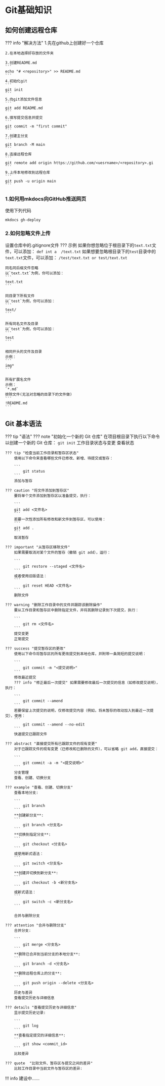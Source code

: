 # Git基础知识

## 如何创建远程仓库
??? info "解决方法"
	1.先在github上创建好一个仓库

	2.在本地选择好存放的文件夹

	3.创建README.md
	```
	echo "# <repository>" >> README.md
	```
	4.初始化git
	```
	git init
	```
	5.向git添加文件信息
	```
	git add README.md
	```
	6.填写提交信息并提交
	```
	git commit -m "first commit"
	```
	7.创建主分支
	```
	git branch -M main
	```
	8.连接远程仓库
	```
	git remote add origin https://github.com/<uesrname>/<repository>.gi
	```
	9.上传本地修改到远程仓库
	```
	git push -u origin main
	```

### 1.如何用mkdocs向GitHub推送网页
使用下列代码

`mkdocs gh-deploy`

### 2.如何忽略文件上传

设置仓库中的.gitignore文件
??? 示例
	如果你想忽略位于根目录下的`text.txt`文件，可以添加：
	```
	def int a 
	/text.txt
	```
	如果想要忽略根目录下的`test`目录中的`text.txt`文件，可以添加：
	```
	/test/text.txt
	or
	test/text.txt
	```
	
	同名同后缀文件忽略
	以`text.txt`为例，你可以添加：
	```
	text.txt
	```
	
	同目录下所有文件
	以`test`为例，你可以添加：
	```
	text/
	```
	
	所有同名文件及目录
	以`test`为例，你可以添加：
	```
	test
	```
	
	相同开头的文件及目录
	示例：
	```
	img*
	```
	
	所有扩展名文件
	示例：
	`*.md`
	排除文件(无法对忽略的目录下的文件做)
	```
	!README.md
	```

## Git 基本语法
??? tip "语法"
	??? note "初始化一个新的 Git 仓库"
		在项目根目录下执行以下命令以创建一个新的 Git 仓库：
		```
			git init
		```
		工作目录状态与变更
		查看状态

	??? tip "检查当前工作目录和暂存区状态" 
		使用以下命令来查看哪些文件已修改、新增、待提交或暂存：

		```
			git status
		```
		添加与暂存

	??? caution "将文件添加到暂存区" 
		要将单个文件添加到暂存区以准备提交，执行：

		```
		git add <文件名>
		```
		若要一次性添加所有修改和新文件到暂存区，可以使用：
		```
		git add .
		```
		取消暂存

	??? important "从暂存区移除文件" 
		如果需要取消对某个文件的暂存（撤销 git add），运行：

		```
			git restore --staged <文件名>
		```
		或者使用旧版语法：
		```
			git reset HEAD <文件名>
		```
		删除文件

	??? warning "删除工作目录中的文件并跟踪该删除操作"
		要从工作目录和暂存区中删除指定文件，并将其删除记录到下次提交，执行：

		```
			git rm <文件名>
		```
		提交变更
		正常提交

	??? success "提交暂存区的更改" 
		使用以下命令将暂存区的所有更改提交到本地仓库，并附带一条简短的提交说明：

		```
			git commit -m "<提交说明>"
		```
		修改最近提交
		??? info "修正最后一次提交" 如果需要修改最后一次提交的信息（如修改提交说明），执行：

		```
			git commit --amend
		```
		若要保留上次提交的说明，仅修改提交内容（例如，将未暂存的改动加入到最近一次提交），使用：
		```
			git commit --amend --no-edit
		```
		快速提交已跟踪文件

	??? abstract "直接提交所有已跟踪文件的现有变更" 
		对于已跟踪文件的现有变更（已修改和已删除的文件），可以省略 git add，直接提交：

		```
			git commit -a -m "<提交说明>"
		```
		分支管理
		查看、创建、切换分支

	??? example "查看、创建、切换分支" 
		查看本地分支:

		```
			git branch
		```
		**创建新分支**:
		```
			git branch <分支名>
		```
		**切换到指定分支**:
		```
			git checkout <分支名>
		```
		或使用新式语法：
		```
			git switch <分支名>
		```
		**创建并切换到新分支**:
		```
			git checkout -b <新分支名>
		```
		或新式语法：
		```
			git switch -c <新分支名>
		```

		合并与删除分支

	??? attention "合并与删除分支" 
		合并分支:

		```
			git merge <分支名>
		```
		**删除已合并到当前分支的本地分支**:
		```
			git branch -d <分支名>
		```
		**删除远程仓库上的分支**:
		```
			git push origin --delete <分支名>
		```
		历史与差异
		查看提交历史与详细信息

	??? details "查看提交历史与详细信息" 
		显示提交历史记录:

		```
			git log
		```
		**查看指定提交的详细信息**:
		```
			git show <commit_id>
		```
		比较差异

	??? quote  "比较文件、暂存区与提交之间的差异" 
		比较工作目录中当前文件与暂存区的差异:

!!! info
    建设中……

